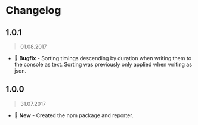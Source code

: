 # Changelog

## 1.0.1
> 01.08.2017

* :bug: **Bugfix** - Sorting timings descending by duration when writing them to the console as text. Sorting was previously only applied when writing as json.

## 1.0.0
> 31.07.2017

* :tada: **New** - Created the npm package and reporter.
